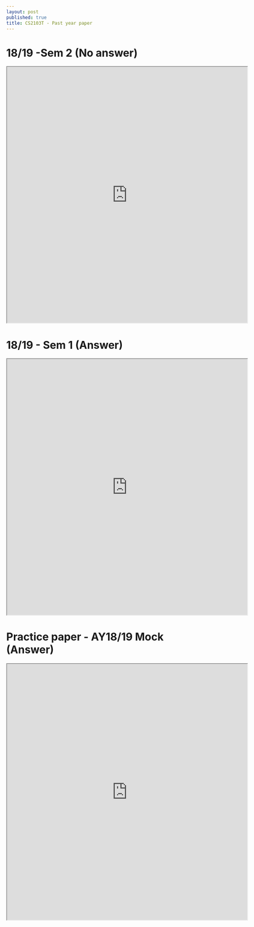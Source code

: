```yaml
---
layout: post
published: true
title: CS2103T - Past year paper
---
```

# 18/19 -Sem 2 (No answer)

<iframe src="https://drive.google.com/file/d/1YO2x4z9lDGe3ysh9P5TwPr78j0DX15-1/preview" width="640" height="680"></iframe>


# 18/19 - Sem 1 (Answer)

<iframe src="https://drive.google.com/file/d/1nEX15psv93nxaiUGWOF6uEwUi3r0SuJ0/preview" width="640" height="680"></iframe>


# Practice paper - AY18/19 Mock (Answer)
<iframe src="https://drive.google.com/file/d/1z2Auub6kklGXf2JAeOEAx_4D4RTivwok/preview" width="640" height="680"></iframe>